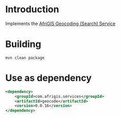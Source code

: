 # Introduction
Implements the [AfriGIS Geocoding (Search) Service](https://developers.afrigis.co.za/portfolio/search/)
# Building
`mvn clean package`

# Use as dependency
```xml
<dependency>
	<groupId>com.afrigis.services</groupId>
	<artifactId>geocode</artifactId>
	<version>0.0.16</version>
</dependency>
```
